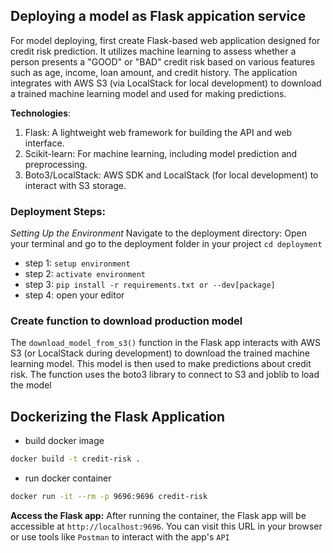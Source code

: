 ## Deploying a model as Flask appication service
For model deploying, first create Flask-based web application designed for credit risk prediction. It utilizes machine learning to assess whether a person presents a "GOOD" or "BAD" credit risk based on various features such as age, income, loan amount, and credit history. The application integrates with AWS S3 (via LocalStack for local development) to download a trained machine learning model and used for making predictions.

**Technologies**:
1. Flask: A lightweight web framework for building the API and web interface.
2. Scikit-learn: For machine learning, including model prediction and preprocessing.
3. Boto3/LocalStack: AWS SDK and LocalStack (for local development) to interact with S3 storage.

### Deployment Steps:
*Setting Up the Environment*
Navigate to the deployment directory:
Open your terminal and go to the deployment folder in your project `cd deployment`

* step 1: `setup environment`
* step 2: `activate environment`
* step 3: `pip install -r requirements.txt or --dev[package]`
* step 4: open your editor




### Create function to download production model
The `download_model_from_s3()` function in the Flask app interacts with AWS S3 (or LocalStack during development) to download the trained machine learning model. This model is then used to make predictions about credit risk. The function uses the boto3 library to connect to S3 and joblib to load the model


## Dockerizing the Flask Application
* build docker image
```bash
docker build -t credit-risk .
```
* run docker container
```bash
docker run -it --rm -p 9696:9696 credit-risk
```
**Access the Flask app:** After running the container, the Flask app will be accessible at `http://localhost:9696`. You can visit this URL in your browser or use tools like `Postman` to interact with the app's `API`